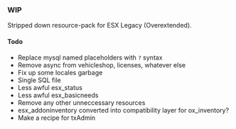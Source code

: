 ### WIP

Stripped down resource-pack for ESX Legacy (Overextended).

#### Todo
- Replace mysql named placeholders with `?` syntax
- Remove async from vehicleshop, licenses, whatever else
- Fix up some locales garbage
- Single SQL file
- Less awful esx_status
- Less awful esx_basicneeds
- Remove any other unneccessary resources
- esx_addoninventory converted into compatibility layer for ox_inventory?
- Make a recipe for txAdmin